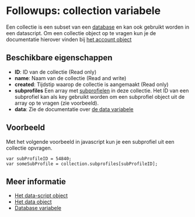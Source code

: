 # Followups: collection variabele

Een collectie is een subset van een [database](./followups-scripting-database) en kan ook gebruikt worden 
in een datascript. Om een collectie object op te vragen kun je de documentatie
hierover vinden bij [het account object](./followups-scripting-copernica)

## Beschikbare eigenschappen

* **ID**: ID van de collectie (Read only)
* **name**: Naam van de collectie (Read and write)
* **created**: Tijdstip waarop de collectie is aangemaakt (Read only)
* **subprofiles** Een array met [subprofielen](./followups-scripting-data) in deze collectie. 
Het ID van een subprofiel kan als key gebruikt worden om een subprofiel object 
uit de array op te vragen (zie voorbeeld).
* **data**: Zie de documentatie over [de data variabele](./followups-scripting-data)

## Voorbeeld

Met het volgende voorbeeld in javascript kun je een subprofiel uit een 
collectie opvragen.

    var subProfileID = 54840;
    var someSubProfile = collection.subprofiles[subProfileID];

## Meer informatie
* [Het data-script object](./followups-scripting)
* [Het data object](./followups-scripting-data)
* [Database variabele](./followups-scripting-database)
